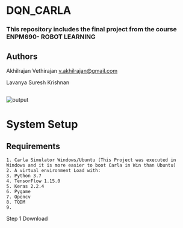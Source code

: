 # DQN_CARLA

### This repository includes the final project from the course ENPM690- ROBOT LEARNING
## 
## Authors
Akhilrajan Vethirajan
[v.akhilrajan@gmail.com](https://github.com/Akhilrajan-V) 

Lavanya Suresh Krishnan

## 
![output](https://github.com/lavanyasureshkannan/DQN_CARLA/blob/main/Outputs/simulation.gif)

# System Setup
## Requirements
```
1. Carla Simulator Windows/Ubuntu (This Project was executed in Windows and it is more easier to boot Carla in Win than Ubuntu)
2. A virtual environment Load with:
3. Python 3.7
4. TensorFlow 1.15.0 
5. Keras 2.2.4
6. Pygame
7. Opencv
8. TQDM
9. 
```

Step 1
Download 



